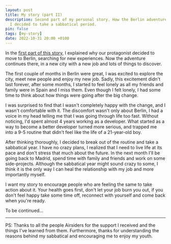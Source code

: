```yaml
---
layout: post
title: My story (part II)
description: Second part of my personal story. How the Berlin adventure went and why
  I decided to take a sabbatical period.
pin: false
tags: [my-story]
date: 2022-10-31 20:00 +0100
---
```


In the [first part of this story](https://monkeyandres.com/post/la-historia-de-un-muchacho/), I explained why our protagonist decided to move to Berlin, searching for new experiences. Now the adventure continues there, in a new city with a new job and lots of things to discover.

The first couple of months in Berlin were great, I was excited to explore the city, meet new people and enjoy my new job. Sadly, this excitement didn't last forever, after some months, I started to feel lonely as all my friends and family were in Spain and I miss them. Even though I felt lonely, I had some time to think about how things were going after the big change.

I was surprised to find that I wasn't completely happy with the change, and I wasn't comfortable with it. The discomfort wasn't only about Berlin, I had a voice in my head telling me that I was going through life too fast. Without noticing, I'd spent almost 4 years working as a developer. What started as a way to become a better developer turned more serious, and trapped me into a 9-5 routine that didn't feel like the life of a 21-year-old boy.  

After thinking thoroughly, I decided to break out of the routine and 
take a sabbatical year. I have no crazy plans, I realized that I need to live life at its pace and don't stress that much about the future. In the next month I'll be going back to Madrid, spend time with family and friends and work on some side-projects. Although the sabbatical year might sound crazy to
 some, I think it is the only way I can heal the relationship with my 
job and more importantly myself.

I want my story to encourage people who are feeling the same to take action about it. Your health goes first, don't let your job burn you out, if you don't feel happy take some time off, reconnect with yourself and come back when you're ready.

To be continued...

---

PS: Thanks to all the people Airsiders for the support I received and the things I've learned from them. Furthermore, thanks for understanding the reasons behind my sabbatical and encouraging me to enjoy my youth.

